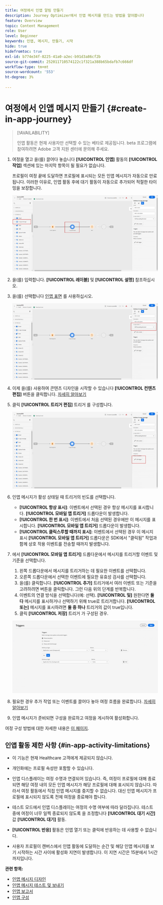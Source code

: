 ```yaml
---
title: 여정에서 인앱 알림 만들기
description: Journey Optimizer에서 인앱 메시지를 만드는 방법을 알아봅니다
feature: Overview
topic: Content Management
role: User
level: Beginner
keywords: 인앱, 메시지, 만들기, 시작
hide: true
hidefromtoc: true
exl-id: b774e34f-8225-41a0-a2ec-b91d3a86cf2b
source-git-commit: 252011710574122c1f321a388b65bdafb7c666df
workflow-type: tm+mt
source-wordcount: '553'
ht-degree: 3%

---
```


# 여정에서 인앱 메시지 만들기 {#create-in-app-journey}

>[!AVAILABILITY]
>
>인앱 활동은 현재 사용자만 선택할 수 있는 베타로 제공됩니다. beta 프로그램에 참여하려면 Adobe 고객 지원 센터에 문의해 주세요.

1. 여정을 열고 을(를) 끌어다 놓습니다 **[!UICONTROL 인앱]** 활동의 **[!UICONTROL 작업]** 섹션에 있는 마지막 항목이 될 필요가 없습니다.

   프로필이 여정 끝에 도달하면 프로필에 표시되는 모든 인앱 메시지가 자동으로 만료됩니다. 이러한 이유로, 인앱 활동 후에 대기 활동이 자동으로 추가되어 적절한 타이밍을 보장합니다.

   ![](assets/in_app_journey_1.png)

1. 을(를) 입력합니다. **[!UICONTROL 레이블]** 및 **[!UICONTROL 설명]** 참조하십시오.

1. 을(를) 선택합니다 [인앱 표면](inapp-configuration.md) 를 사용하십시오.

   ![](assets/in_app_journey_2.png)

1. 이제 을(를) 사용하여 콘텐츠 디자인을 시작할 수 있습니다 **[!UICONTROL 컨텐츠 편집]** 버튼을 클릭합니다. [자세히 알아보기](design-in-app.md)

1. 클릭 **[!UICONTROL 트리거 편집]** 트리거 를 구성합니다.

   ![](assets/in_app_journey_4.png)

1. 인앱 메시지가 활성 상태일 때 트리거의 빈도를 선택합니다.

   * **[!UICONTROL 항상 표시]**: 이벤트에서 선택된 경우 항상 메시지를 표시합니다. **[!UICONTROL 모바일 앱 트리거]** 드롭다운이 발생합니다.
   * **[!UICONTROL 한 번 표시]**: 이벤트에서 처음 선택된 경우에만 이 메시지를 표시합니다. **[!UICONTROL 모바일 앱 트리거]** 드롭다운이 발생합니다.
   * **[!UICONTROL 클릭스루할 때까지 표시]**: 이벤트에서 선택된 경우 이 메시지 표시 **[!UICONTROL 모바일 앱 트리거]** 드롭다운은 SDK에서 &quot;클릭됨&quot; 작업과 함께 상호 작용 이벤트를 전송할 때까지 발생합니다.

1. 에서 **[!UICONTROL 모바일 앱 트리거]** 드롭다운에서 메시지를 트리거할 이벤트 및 기준을 선택합니다.

   1. 왼쪽 드롭다운에서 메시지를 트리거하는 데 필요한 이벤트를 선택합니다.
   1. 오른쪽 드롭다운에서 선택한 이벤트에 필요한 유효성 검사를 선택합니다.
   1. 을(를) 클릭합니다. **[!UICONTROL 추가]** 트리거에서 여러 이벤트 또는 기준을 고려하려면 버튼을 클릭합니다. 그런 다음 위의 단계를 반복합니다.
   1. 이벤트의 연결 방식을 선택합니다(예: 선택). **[!UICONTROL 및]** 원한다면 **둘 다** 메시지를 표시하거나 선택하기 위해 true로 트리거합니다. **[!UICONTROL 또는]** 메시지를 표시하려면 **둘 중 하나** 트리거의 값이 true입니다.
   1. 클릭 **[!UICONTROL 저장]** 트리거 가 구성된 경우.

   ![](assets/in_app_journey_3.png)

1. 필요한 경우 추가 작업 또는 이벤트를 끌어다 놓아 여정 흐름을 완료합니다. [자세히 알아보기](../building-journeys/about-journey-activities.md)

1. 인앱 메시지가 준비되면 구성을 완료하고 여정을 게시하여 활성화합니다.

여정 구성 방법에 대한 자세한 내용은 [이 페이지](../building-journeys/journey-gs.md).

## 인앱 활동 제한 사항 {#in-app-activity-limitations}

* 이 기능은 현재 Healthcare 고객에게 제공되지 않습니다.

* 개인화에는 프로필 속성만 포함할 수 있습니다.

* 인앱 디스플레이는 여정 수명과 연결되어 있습니다. 즉, 여정이 프로필에 대해 종료되면 해당 여정 내의 모든 인앱 메시지가 해당 프로필에 대해 표시되지 않습니다.  따라서 여정 활동에서 직접 인앱 메시지를 중지할 수 없습니다. 대신 인앱 메시지가 프로필에 표시되지 않도록 전체 여정을 종료해야 합니다.

* 테스트 모드에서 인앱 디스플레이는 여정의 수명 여부에 따라 달라집니다. 테스트 중에 여정이 너무 일찍 종료되지 않도록 을 조정합니다 **[!UICONTROL 대기 시간]** 값 **[!UICONTROL 대기]** 활동.

* **[!UICONTROL 반응]** 활동은 인앱 열기 또는 클릭에 반응하는 데 사용할 수 없습니다.

* 사용자 프로필이 캔버스에서 인앱 활동에 도달하는 순간 및 해당 인앱 메시지를 보기 시작하는 시간 사이에 활성화 지연이 발생합니다. 이 지연 시간은 15분에서 1시간 까지입니다.

**관련 항목:**

* [인앱 메시지 디자인](design-in-app.md)
* [인앱 메시지 테스트 및 보내기](send-in-app.md)
* [인앱 보고서 ](../reports/campaign-global-report.md#inapp-report)
* [인앱 구성](inapp-configuration.md)
